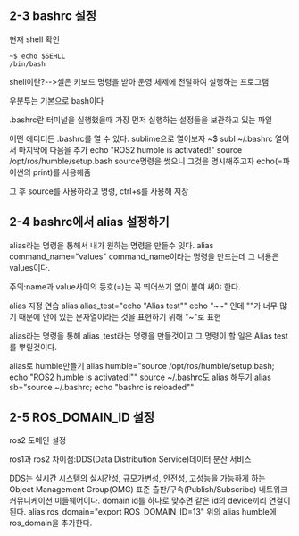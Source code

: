 ## 2-3 bashrc 설정
현재 shell 확인

    ~$ echo $SEHLL
    /bin/bash
shell이란?-->셸은 키보드 명령을 받아 운영 체제에 전달하여 실행하는 프로그램

우분투는 기본으로 bash이다

.bashrc란 터미널을 실행했을때 가장 먼저 실행하는 설정들을 보관하고 있는 파일

어떤 에디터든 .bashrc를 열 수 있다. sublime으로 열어보자
    ~$ subl ~/.bashrc
열어서 마지막에 다음을 추가
    echo "ROS2 humble is activated!"
    source /opt/ros/humble/setup.bash
source명령을 썻으니 그것을 명시해주고자 echo(=파이썬의 print)를 사용해줌

그 후 source를 사용하라고 명령, ctrl+s를 사용해 저장
## 2-4 bashrc에서 alias 설정하기
alias라는 명령을 통해서 내가 원하는 명령을 만들수 잇다.
    alias command_name="values"
command_name이라는 명령을 만드는데 그 내용은 values이다. 

주의:name과 value사이의 등호(=)는 꼭 띄어쓰기 없이 붙여 써야 한다.

alias 지정 연습
    alias alias_test="echo \"Alias test\""
echo "~~" 인데 ""가 너무 많기 때문에 안에 있는 문자열이라는 것을 표현하기 위해 \"~\"로 표현

alias라는 명령을 통해 alias_test라는 명령을 만들것이고 그 명령이 할 일은 Alias test를 뿌릴것이다.

alias로 humble만들기
    alias humble="source /opt/ros/humble/setup.bash; echo \"ROS2 humble is activated!\""
source ~/.bashrc도 alias 해두기
    alias sb="source ~/.bashrc; echo \"bashrc is reloaded\""
## 2-5 ROS_DOMAIN_ID 설정
ros2 도메인 설정

ros1과 ros2 차이점:DDS(Data Distribution Service)데이터 분산 서비스

DDS는 실시간 시스템의 실시간성, 규모가변성, 안전성, 고성능을 가능하게 하는 Object Management Group(OMG) 표준 출판/구속(Publish/Subscribe) 네트워크 커뮤니케이션 미들웨어이다.
domain id를 하나로 맞추면 같은 id의 device끼리 연결이된다.
    alias ros_domain="export ROS_DOMAIN_ID=13"
위의 alias humble에 ros_domain을 추가한다.
